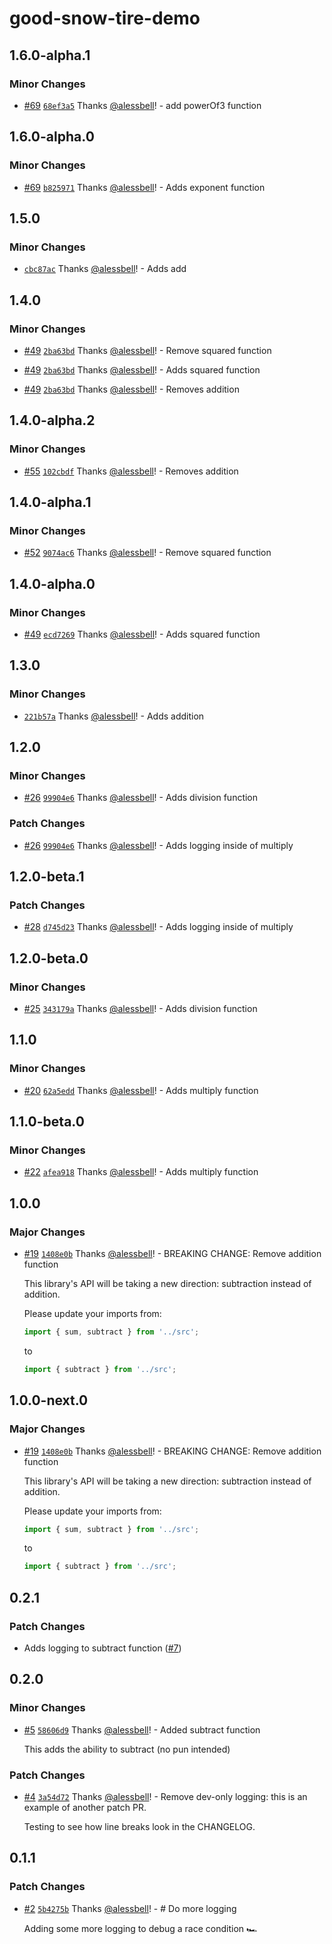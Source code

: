 # good-snow-tire-demo

## 1.6.0-alpha.1

### Minor Changes

- [#69](https://github.com/alessbell/good-snow-tire-demo/pull/69) [`68ef3a5`](https://github.com/alessbell/good-snow-tire-demo/commit/68ef3a5620f6c1e0be1fe42b846ccdd19df70fec) Thanks [@alessbell](https://github.com/alessbell)! - add powerOf3 function

## 1.6.0-alpha.0

### Minor Changes

- [#69](https://github.com/alessbell/good-snow-tire-demo/pull/69) [`b825971`](https://github.com/alessbell/good-snow-tire-demo/commit/b82597125e1ee189167a7e5a32f2a1815b52b93a) Thanks [@alessbell](https://github.com/alessbell)! - Adds exponent function

## 1.5.0

### Minor Changes

- [`cbc87ac`](https://github.com/alessbell/good-snow-tire-demo/commit/cbc87ac101c0fc3f2d189dff6e86f7c30110164b) Thanks [@alessbell](https://github.com/alessbell)! - Adds add

## 1.4.0

### Minor Changes

- [#49](https://github.com/alessbell/good-snow-tire-demo/pull/49) [`2ba63bd`](https://github.com/alessbell/good-snow-tire-demo/commit/2ba63bd3b695f6e68b81ffe7f0672c978e42da71) Thanks [@alessbell](https://github.com/alessbell)! - Remove squared function

* [#49](https://github.com/alessbell/good-snow-tire-demo/pull/49) [`2ba63bd`](https://github.com/alessbell/good-snow-tire-demo/commit/2ba63bd3b695f6e68b81ffe7f0672c978e42da71) Thanks [@alessbell](https://github.com/alessbell)! - Adds squared function

- [#49](https://github.com/alessbell/good-snow-tire-demo/pull/49) [`2ba63bd`](https://github.com/alessbell/good-snow-tire-demo/commit/2ba63bd3b695f6e68b81ffe7f0672c978e42da71) Thanks [@alessbell](https://github.com/alessbell)! - Removes addition

## 1.4.0-alpha.2

### Minor Changes

- [#55](https://github.com/alessbell/good-snow-tire-demo/pull/55) [`102cbdf`](https://github.com/alessbell/good-snow-tire-demo/commit/102cbdf970ad3a5f0de48b2c795bdc5d4e780aea) Thanks [@alessbell](https://github.com/alessbell)! - Removes addition

## 1.4.0-alpha.1

### Minor Changes

- [#52](https://github.com/alessbell/good-snow-tire-demo/pull/52) [`9074ac6`](https://github.com/alessbell/good-snow-tire-demo/commit/9074ac6d1a9ae0ed7f7cab6c18276cea019ed379) Thanks [@alessbell](https://github.com/alessbell)! - Remove squared function

## 1.4.0-alpha.0

### Minor Changes

- [#49](https://github.com/alessbell/good-snow-tire-demo/pull/49) [`ecd7269`](https://github.com/alessbell/good-snow-tire-demo/commit/ecd72694a5708b56b3988cb4147d253730136d68) Thanks [@alessbell](https://github.com/alessbell)! - Adds squared function

## 1.3.0

### Minor Changes

- [`221b57a`](https://github.com/alessbell/good-snow-tire-demo/commit/221b57ac46d3d8c8c4a3f559995dcfb4ec7ca540) Thanks [@alessbell](https://github.com/alessbell)! - Adds addition

## 1.2.0

### Minor Changes

- [#26](https://github.com/alessbell/good-snow-tire-demo/pull/26) [`99904e6`](https://github.com/alessbell/good-snow-tire-demo/commit/99904e64d2fb1b67ea69d374737567e3877d5fcc) Thanks [@alessbell](https://github.com/alessbell)! - Adds division function

### Patch Changes

- [#26](https://github.com/alessbell/good-snow-tire-demo/pull/26) [`99904e6`](https://github.com/alessbell/good-snow-tire-demo/commit/99904e64d2fb1b67ea69d374737567e3877d5fcc) Thanks [@alessbell](https://github.com/alessbell)! - Adds logging inside of multiply

## 1.2.0-beta.1

### Patch Changes

- [#28](https://github.com/alessbell/good-snow-tire-demo/pull/28) [`d745d23`](https://github.com/alessbell/good-snow-tire-demo/commit/d745d23857306dff59ebafeda08364ff3fb4d77b) Thanks [@alessbell](https://github.com/alessbell)! - Adds logging inside of multiply

## 1.2.0-beta.0

### Minor Changes

- [#25](https://github.com/alessbell/good-snow-tire-demo/pull/25) [`343179a`](https://github.com/alessbell/good-snow-tire-demo/commit/343179a5db443825981b91b5446d93c3cd4d315d) Thanks [@alessbell](https://github.com/alessbell)! - Adds division function

## 1.1.0

### Minor Changes

- [#20](https://github.com/alessbell/good-snow-tire-demo/pull/20) [`62a5edd`](https://github.com/alessbell/good-snow-tire-demo/commit/62a5edd7e74e0df6780f3f1b15841bf16e04c1ff) Thanks [@alessbell](https://github.com/alessbell)! - Adds multiply function

## 1.1.0-beta.0

### Minor Changes

- [#22](https://github.com/alessbell/good-snow-tire-demo/pull/22) [`afea918`](https://github.com/alessbell/good-snow-tire-demo/commit/afea918990d711d42da245c0d82d71972e4d8bc0) Thanks [@alessbell](https://github.com/alessbell)! - Adds multiply function

## 1.0.0

### Major Changes

- [#19](https://github.com/alessbell/good-snow-tire-demo/pull/19) [`1408e0b`](https://github.com/alessbell/good-snow-tire-demo/commit/1408e0b0ab2d6610df7e7649201b0ec3ddbced6e) Thanks [@alessbell](https://github.com/alessbell)! - BREAKING CHANGE: Remove addition function

  This library's API will be taking a new direction: subtraction instead of addition.

  Please update your imports from:

  ```ts
  import { sum, subtract } from '../src';
  ```

  to

  ```ts
  import { subtract } from '../src';
  ```

## 1.0.0-next.0

### Major Changes

- [#19](https://github.com/alessbell/good-snow-tire-demo/pull/19) [`1408e0b`](https://github.com/alessbell/good-snow-tire-demo/commit/1408e0b0ab2d6610df7e7649201b0ec3ddbced6e) Thanks [@alessbell](https://github.com/alessbell)! - BREAKING CHANGE: Remove addition function

  This library's API will be taking a new direction: subtraction instead of addition.

  Please update your imports from:

  ```ts
  import { sum, subtract } from '../src';
  ```

  to

  ```ts
  import { subtract } from '../src';
  ```

## 0.2.1

### Patch Changes

- Adds logging to subtract function ([#7](https://github.com/alessbell/good-snow-tire-demo/pull/7))

## 0.2.0

### Minor Changes

- [#5](https://github.com/alessbell/good-snow-tire-demo/pull/5) [`58606d9`](https://github.com/alessbell/good-snow-tire-demo/commit/58606d9c1333280edd7a81b50de4db578976ee2c) Thanks [@alessbell](https://github.com/alessbell)! - Added subtract function

  This adds the ability to subtract (no pun intended)

### Patch Changes

- [#4](https://github.com/alessbell/good-snow-tire-demo/pull/4) [`3a54d72`](https://github.com/alessbell/good-snow-tire-demo/commit/3a54d72eb38ba4a85917f0f82ec0c9cf35c51bba) Thanks [@alessbell](https://github.com/alessbell)! - Remove dev-only logging: this is an example of another patch PR.

  Testing to see how line breaks look in the CHANGELOG.

## 0.1.1

### Patch Changes

- [#2](https://github.com/alessbell/good-snow-tire-demo/pull/2) [`5b4275b`](https://github.com/alessbell/good-snow-tire-demo/commit/5b4275bc9d6347c45c7a528f08dfd946948f8901) Thanks [@alessbell](https://github.com/alessbell)! - # Do more logging

  Adding some more logging to debug a race condition 🏎
